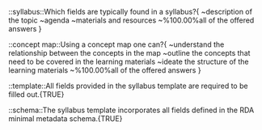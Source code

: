 
::syllabus::Which fields are typically found in a syllabus?{
	~description of the topic
	~agenda
	~materials and resources
	~%100.00%all of the offered answers
}

::concept map::Using a concept map one can?{
	~understand the relationship between the concepts in the map
	~outline the concepts that need to be covered in the learning materials
	~ideate the structure of the learning materials
	~%100.00%all of the offered answers
}

::template::All fields provided in the syllabus template are required to be filled out.{TRUE}

::schema::The syllabus template incorporates all fields defined in the RDA minimal metadata schema.{TRUE}


